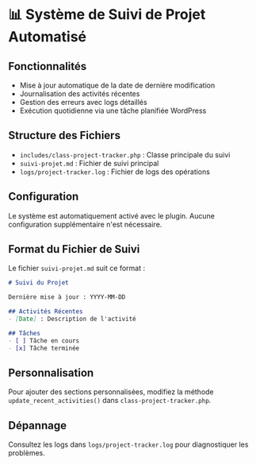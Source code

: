 # 📊 Système de Suivi de Projet Automatisé

## Fonctionnalités

- Mise à jour automatique de la date de dernière modification
- Journalisation des activités récentes
- Gestion des erreurs avec logs détaillés
- Exécution quotidienne via une tâche planifiée WordPress

## Structure des Fichiers

- `includes/class-project-tracker.php` : Classe principale du suivi
- `suivi-projet.md` : Fichier de suivi principal
- `logs/project-tracker.log` : Fichier de logs des opérations

## Configuration

Le système est automatiquement activé avec le plugin. Aucune configuration supplémentaire n'est nécessaire.

## Format du Fichier de Suivi

Le fichier `suivi-projet.md` suit ce format :

```markdown
# Suivi du Projet

Dernière mise à jour : YYYY-MM-DD

## Activités Récentes
- [Date] : Description de l'activité

## Tâches
- [ ] Tâche en cours
- [x] Tâche terminée
```

## Personnalisation

Pour ajouter des sections personnalisées, modifiez la méthode `update_recent_activities()` dans `class-project-tracker.php`.

## Dépannage

Consultez les logs dans `logs/project-tracker.log` pour diagnostiquer les problèmes.
